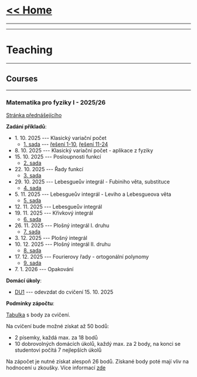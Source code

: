 # [<< Home](https://tattobiti.github.io)

* * *
* * *

# Teaching

* * *

## Courses

* * *

### <strong> Matematika pro fyziky I - 2025/26 </strong>

[Stránka přednášejícího](https://www.karlin.mff.cuni.cz/~mbul8060/teaching.html)

<strong>Zadání příkladů</strong>:
+ 1\. 10\. 2025 --- Klasický variační počet 
  + [1. sada](cvika/cvic2z01.pdf) --- [řešení 1-10](cvika/cviceni01.pdf), [řešení 11-24](cvika/cviceni02.pdf)
+ 8\. 10\. 2025 --- Klasický variační počet - aplikace z fyziky
+ 15\. 10\. 2025 --- Posloupnosti funkcí
  + [2. sada](cvika/cvic2z02.pdf)
+ 22\. 10\. 2025 --- Řady funkcí
  + [3. sada](cvika/cvic2z03.pdf)
+ 29\. 10\. 2025 --- Lebesgueův integrál - Fubiniho věta, substituce
  + [4. sada](cvika/cvic2z04.pdf)
+ 5\. 11\. 2025 --- Lebesgueův integrál - Leviho a Lebesgueova věta
  + [5. sada](cvika/cvic2z01.pdf)
+ 12\. 11\. 2025 --- Lebesgueův integrál
+ 19\. 11\. 2025 --- Křivkový integrál
  + [6. sada](cvika/cvic2z06.pdf)
+ 26\. 11\. 2025 --- Plošný integrál I. druhu
  + [7. sada](cvika/cvic2z07.pdf)
+ 3\. 12\. 2025 --- Plošný integrál 
+ 10\. 12\. 2025 --- Plošný integrál II. druhu
  + [8. sada](cvika/cvic2z08.pdf)
+ 17\. 12\. 2025 --- Fourierovy řady - ortogonální polynomy
  + [9. sada](cvika/cvic2z09.pdf)
+ 7\. 1\. 2026 --- Opakování

<strong>Domácí úkoly</strong>:

+ [DU1](cvika/3DU1.pdf) --- odevzdat do cvičení 15\. 10\. 2025

<strong>Podmínky zápočtu</strong>:

[Tabulka](https://docs.google.com/spreadsheets/d/1TD0aO9gY2P5FXlrATakNNj3WuZAPw6GPBoOASXgdqFI/edit?gid=0#gid=0) s body za cvičení.

Na cvičení bude možné získat až 50 bodů:
+ 2 písemky, každá max. za 18 bodů
+ 10 dobrovolných domácích úkolů, každý max. za 2 body, na konci se studentovi počítá 7 nejlepších úkolů

Na zápočet je nutné získat alespoň 26 bodů. Získané body poté mají vliv na hodnocení u zkoušky. Více informací [zde](https://www2.karlin.mff.cuni.cz/~mbul8060/NOFY161/Zkouska_NOFY161.pdf)
